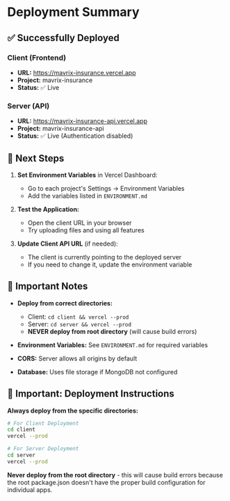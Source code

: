 # Deployment Summary

## ✅ Successfully Deployed

### Client (Frontend)
- **URL:** https://mavrix-insurance.vercel.app
- **Project:** mavrix-insurance
- **Status:** ✅ Live

### Server (API)
- **URL:** https://mavrix-insurance-api.vercel.app
- **Project:** mavrix-insurance-api
- **Status:** ✅ Live (Authentication disabled)

## 🔧 Next Steps

1. **Set Environment Variables** in Vercel Dashboard:
   - Go to each project's Settings → Environment Variables
   - Add the variables listed in `ENVIRONMENT.md`

2. **Test the Application:**
   - Open the client URL in your browser
   - Try uploading files and using all features

3. **Update Client API URL** (if needed):
   - The client is currently pointing to the deployed server
   - If you need to change it, update the environment variable

## 📝 Important Notes

- **Deploy from correct directories:**
  - Client: `cd client && vercel --prod`
  - Server: `cd server && vercel --prod`
  - **NEVER deploy from root directory** (will cause build errors)

- **Environment Variables:** See `ENVIRONMENT.md` for required variables
- **CORS:** Server allows all origins by default
- **Database:** Uses file storage if MongoDB not configured

## 🚨 Important: Deployment Instructions

**Always deploy from the specific directories:**

```bash
# For Client Deployment
cd client
vercel --prod

# For Server Deployment  
cd server
vercel --prod
```

**Never deploy from the root directory** - this will cause build errors because the root package.json doesn't have the proper build configuration for individual apps.
